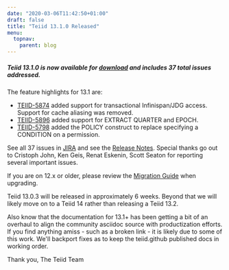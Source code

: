 ```yaml
---
date: "2020-03-06T11:42:50+01:00"
draft: false
title: "Teiid 13.1.0 Released"
menu:
  topnav:
    parent: blog
---
```


##### Teiid 13.1.0 is now available for [download](/teiid_wildfly/downloads/) and includes 37 total issues addressed.

<!--more-->

The feature highlights for 13.1 are:

- [TEIID-5874](https://issues.redhat.com/browse/TEIID-5874) added support for transactional Infinispan/JDG access.  Support for cache aliasing was removed.
- [TEIID-5896](https://issues.redhat.com/browse/TEIID-5896) added support for EXTRACT QUARTER and EPOCH.
- [TEIID-5798](https://issues.redhat.com/browse/TEIID-5798) added the POLICY construct to replace specifying a CONDITION on a permission.

See all 37 issues in [JIRA](https://issues.redhat.com/projects/TEIID/versions/12343180) and see the [Release Notes](http://teiid.github.io/teiid-documents/13.1.x/content/reference/Release_Notes.html).  Special thanks go out to Cristoph John, Ken Geis, Renat Eskenin, Scott Seaton for reporting several important issues.

If you are on 12.x or older, please review the [Migration Guide](http://teiid.github.io/teiid-documents/13.0.x/content/admin/Migration_Guide_From_Teiid_13.x.html) when upgrading.

Teiid 13.0.3 will be released in approximately 6 weeks.  Beyond that we will likely move on to a Teiid 14 rather than releasing a Teiid 13.2.

Also know that the documentation for 13.1+ has been getting a bit of an overhaul to align the community asciidoc source with productization efforts.  If you find anything amiss - such as a broken link - it is likely due to some of this work.  We'll backport fixes as to keep the teiid.github published docs in working order. 

Thank you, 
The Teiid Team
